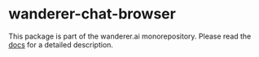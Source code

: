 # wanderer-chat-browser
This package is part of the wanderer.ai monorepository.
Please read the [docs](wanderer.ai/docs) for a detailed description.
